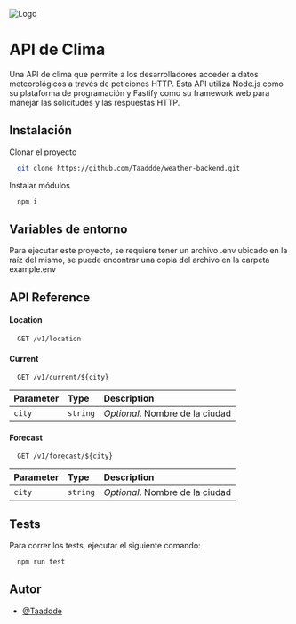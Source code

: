 
![Logo](https://static.vecteezy.com/system/resources/previews/002/220/403/non_2x/weather-banner-vector.jpg)


# API de Clima

Una API de clima que permite a los desarrolladores acceder a datos meteorológicos a través de peticiones HTTP. Esta API utiliza Node.js como su plataforma de programación y Fastify como su framework web para manejar las solicitudes y las respuestas HTTP.


## Instalación

Clonar el proyecto

```bash
  git clone https://github.com/Taaddde/weather-backend.git
```

Instalar módulos

```bash
  npm i
```


## Variables de entorno

Para ejecutar este proyecto, se requiere tener un archivo .env ubicado en la raíz del mismo, se puede encontrar una copia del archivo en la carpeta example.env

## API Reference

#### Location

```http
  GET /v1/location
```

#### Current

```http
  GET /v1/current/${city}
```

| Parameter | Type     | Description                       |
| :-------- | :------- | :-------------------------------- |
| `city`      | `string` | *Optional*. Nombre de la ciudad |

#### Forecast

```http
  GET /v1/forecast/${city}
```

| Parameter | Type     | Description                       |
| :-------- | :------- | :-------------------------------- |
| `city`      | `string` | *Optional*. Nombre de la ciudad |



## Tests

Para correr los tests, ejecutar el siguiente comando:

```bash
  npm run test
```


## Autor

- [@Taaddde](https://github.com/Taaddde)

